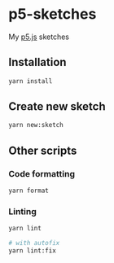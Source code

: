 # p5-sketches

My [p5.js](https://p5js.org/) sketches

## Installation

```sh
yarn install
```

## Create new sketch

```sh
yarn new:sketch
```

## Other scripts

### Code formatting

```sh
yarn format
```

### Linting

```sh
yarn lint

# with autofix
yarn lint:fix
```
